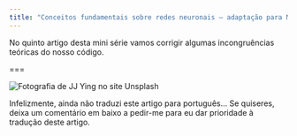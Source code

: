 ```yaml
---
title: "Conceitos fundamentais sobre redes neuronais – adaptação para MNIST"
---
```


No quinto artigo desta mini série vamos corrigir algumas incongruências teóricas
do nosso código.

===

![](thumbnail.png "Fotografia de JJ Ying no site Unsplash")

Infelizmente, ainda não traduzi este artigo para português...
Se quiseres, deixa um comentário em baixo a pedir-me para eu dar prioridade
à tradução deste artigo.
